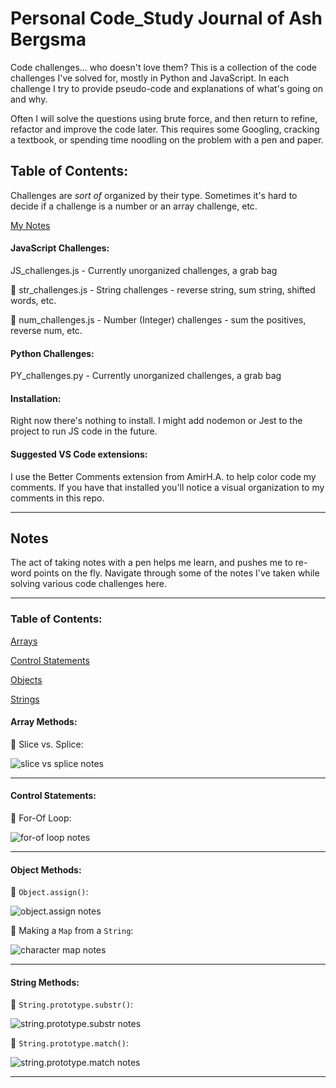 # Personal Code_Study Journal of Ash Bergsma 

Code challenges... who doesn't love them? This is a collection of the code challenges I've solved for, mostly in Python and JavaScript. In each challenge I try to provide pseudo-code and explanations of what's going on and why. 

Often I will solve the questions using brute force, and then return to refine, refactor and improve the code later. This requires some Googling, cracking a textbook, or spending time noodling on the problem with a pen and paper. 

## Table of Contents: 

Challenges are *sort of* organized by their type. Sometimes it's hard to decide if a challenge is a number or an array challenge, etc. 

<a href="#notes">My Notes</a>

#### JavaScript Challenges: 

JS_challenges.js - Currently unorganized challenges, a grab bag

🧵 str_challenges.js - String challenges - reverse string, sum string, shifted words, etc. 

🔢 num_challenges.js - Number (Integer) challenges - sum the positives, reverse num, etc.


#### Python Challenges: 

PY_challenges.py - Currently unorganized challenges, a grab bag

#### Installation: 

Right now there's nothing to install. I might add nodemon or Jest to the project to run JS code in the future. 

#### **Suggested VS Code extensions:**

I use the Better Comments extension from AmirH.A. to help color code my comments. If you have that installed you'll notice a visual organization to my comments in this repo. 

----

<div id="notes"></div>

## Notes

The act of taking notes with a pen helps me learn, and pushes me to re-word points on the fly. Navigate through some of the notes I've taken while solving various code challenges here. 

----

### Table of Contents:

<a href="#arrayMethods">Arrays</a> 

<a href="#controlStatements">Control Statements</a>

<a href="#objectsNotes">Objects</a>

<a href="#stringMethods">Strings</a> 

<div id="arrayMethods"></div>

#### Array Methods: 

📓 Slice vs. Splice: 

![slice vs splice notes](https://i.ibb.co/5LTjqRJ/notes-Slice-Splice.png)

----

<div id="controlStatements"></div>

#### Control Statements: 

📓 For-Of Loop: 

![for-of loop notes](https://i.ibb.co/j8f2xpY/for-Of-Loop-Notes.png)

----

<div id="objectsNotes"></div>

#### Object Methods: 

📓 `Object.assign()`:

![object.assign notes](https://i.ibb.co/jJmtx9T/object-Assign.png)

🧠 Making a `Map` from a `String`: 

![character map notes](https://i.ibb.co/bPQD6Df/character-Map-Notes.png)

----

<div id="stringMethods"></div>

#### String Methods: 

📓 `String.prototype.substr()`: 

![string.prototype.substr notes](https://i.ibb.co/HqXzzzS/substr-Method-Notes.png)

📓 `String.prototype.match()`: 

![string.prototype.match notes](https://i.ibb.co/z5jBTvH/count-Duplicatessecond.png)

----